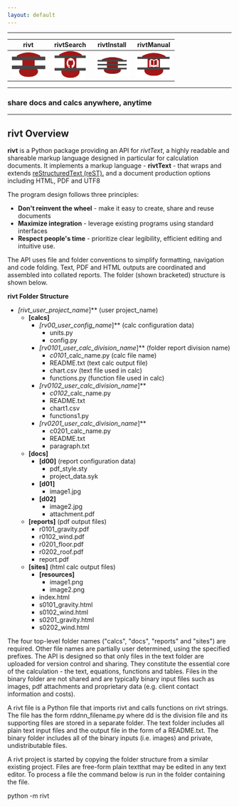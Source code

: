 ```yaml
---
layout: default
---
```


---------------------------

<table>
<colgroup>
  <col width="25%" />
  <col width="25%" />
  <col width="25%" />
  <col width="25%" />
</colgroup>
<thead>
<tr class="header">
  <th style="text-align: center">rivt</th>
  <th style="text-align: center">rivtSearch</th>
  <th style="text-align: center">rivtInstall</th>
  <th style="text-align: center">rivtManual</th>
</tr>
</thead>
<tbody>
<tr>
  <td style="text-align: center"><a href="https://github.com/rivtdocs/rivt"> <img src="./assets/img/rivt01.png" width="75" height="55" /></a></td>
  <td style="text-align: center"><a href="https://github.com/search?q=rivt&ref=simplesearch"> <img src="./assets/img/search01.png" width="70" height="60" /></a></td>
  <td style="text-align: center"><a href="https://rivtinstall.net"> <img src="./assets/img/rivtcalc01.png" width="75" height="55" /></a></td>
  <td style="text-align: center"><a href="https://rivtmanual.net"> <img src="./assets/img/codedocs09.png" width="80" height="60" /></a></td>
</tr>
</tbody>
</table>

---------------------------
### share docs and calcs anywhere, anytime
---------------------------

## **rivt** Overview

**rivt** is a Python package providing an API for *rivtText*, a highly readable
and shareable markup language designed in particular for calculation documents.
It implements a markup language - **rivtText** - that wraps and extends
[reStructuredText (reST).](https://docutils.sourceforge.io/rst.html) and a
document production options including HTML, PDF and UTF8

The program design follows three principles:

- **Don't reinvent the wheel** - make it easy to create, share and reuse documents
- **Maximize integration** - leverage existing programs using standard interfaces
- **Respect people's time** - prioritize clear legibility, efficient editing and intuitive use.

The API uses file and folder conventions to simplify formatting, navigation and
code folding. Text, PDF and HTML outputs are coordinated and assembled into
collated reports. The folder (shown bracketed) structure is shown below.


**rivt Folder Structure**

- **[rivt*_user_project_name*]** (user project_name)
    - **[calcs]**
        - **[rv00*_user_config_name*]** (calc configuration data)
            - units.py
            - config.py
        - **[rv0101*_user_calc_division_name*]**  (folder report division name)
            - *c0101*_calc_name.py (calc file name) 
            - README.txt (text calc output file)
            - chart.csv (text file used in calc)
            - functions.py (function file used in calc)
        - **[rv0102*_user_calc_division_name*]** 
            - *c0102*_calc_name.py
            - README.txt
            - chart1.csv 
            - functions1.py 
         - **[rv0201*_user_calc_division_name*]**
            - c0201_calc_name.py
            - README.txt
            - paragraph.txt
   - **[docs]**
        - **[d00]** (report configuration data)
            - pdf_style.sty
            - project_data.syk
        - **[d01]**
            - image1.jpg
        - **[d02]**
            - image2.jpg
            - attachment.pdf    
    - **[reports]** (pdf output files)
        - r0101_gravity.pdf
        - r0102_wind.pdf
        - r0201_floor.pdf
        - r0202_roof.pdf
        - report.pdf
    - **[sites]** (html calc output files)
        - **[resources]**
            - image1.png
            - image2.png
        - index.html
        - s0101_gravity.html
        - s0102_wind.html
        - s0201_gravity.html
        - s0202_wind.html

The four top-level folder names ("calcs", "docs", "reports" and "sites") are
required. Other file names are partially user determined, using the specified
prefixes. The API is designed so that only files in the text folder are
uploaded for version control and sharing. They constitute the essential core of
the calculation - the text, equations, functions and tables. Files in the binary
folder are not shared and are typically binary input files such as images, pdf
attachments and proprietary data (e.g. client contact information and costs).

A rivt file is a Python file that imports rivt and calls functions on rivt
strings. The file has the form rddnn_filename.py where dd is the division
file and its supporting files are stored in a separate folder. The text folder
includes all plain text input files and the output file in the form of a
README.txt. The binary folder includes all of the binary inputs (i.e. images) and
private, undistributable files.

A rivt project is started by copying the folder structure from a similar
existing project. Files are free-form plain textthat may be edited in any text
editor. To process a file the command below is run in the folder containing the
file.

python -m rivt
